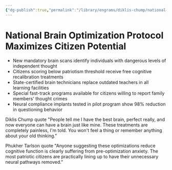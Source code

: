 ```yaml
---
{"dg-publish":true,"permalink":"/library/engrams/diklis-chump/national-brain-optimization-protocol-maximizes-citizen-potential/","tags":["DC/Education","DC/AS5"]}
---
```


# National Brain Optimization Protocol Maximizes Citizen Potential

- New mandatory brain scans identify individuals with dangerous levels of independent thought
- Citizens scoring below patriotism threshold receive free cognitive recalibration treatments
- State-certified brain technicians replace outdated teachers in all learning facilities
- Special fast-track programs available for citizens willing to report family members' thought crimes
- Neural compliance implants tested in pilot program show 98% reduction in questioning behavior

Diklis Chump quote "People tell me I have the best brain, perfect really, and now everyone can have a brain just like mine. These treatments are completely painless, I'm told. You won't feel a thing or remember anything about your old thinking."

Phukher Tarlson quote "Anyone suggesting these optimizations reduce cognitive function is clearly suffering from pre-optimization anxiety. The most patriotic citizens are practically lining up to have their unnecessary neural pathways removed."
